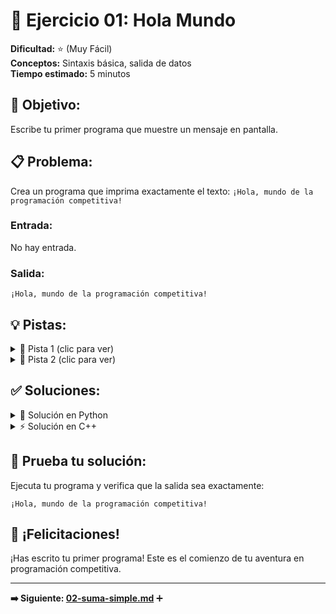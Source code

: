 # 📝 Ejercicio 01: Hola Mundo

**Dificultad:** ⭐ (Muy Fácil)  
**Conceptos:** Sintaxis básica, salida de datos  
**Tiempo estimado:** 5 minutos

## 🎯 **Objetivo:**
Escribe tu primer programa que muestre un mensaje en pantalla.

## 📋 **Problema:**
Crea un programa que imprima exactamente el texto: `¡Hola, mundo de la programación competitiva!`

### **Entrada:**
No hay entrada.

### **Salida:**
```
¡Hola, mundo de la programación competitiva!
```

## 💡 **Pistas:**
<details>
<summary>💭 Pista 1 (clic para ver)</summary>

En Python usa `print()`, en C++ usa `cout <<`
</details>

<details>
<summary>💭 Pista 2 (clic para ver)</summary>

Asegúrate de escribir el texto exactamente como se muestra, incluyendo los signos de exclamación.
</details>

## ✅ **Soluciones:**

<details>
<summary>🐍 Solución en Python</summary>

```python
print("¡Hola, mundo de la programación competitiva!")
```
</details>

<details>
<summary>⚡ Solución en C++</summary>

```cpp
#include <iostream>
using namespace std;

int main() {
    cout << "¡Hola, mundo de la programación competitiva!" << endl;
    return 0;
}
```
</details>

## 🧪 **Prueba tu solución:**

Ejecuta tu programa y verifica que la salida sea exactamente:
```
¡Hola, mundo de la programación competitiva!
```

## 🎉 **¡Felicitaciones!**
¡Has escrito tu primer programa! Este es el comienzo de tu aventura en programación competitiva.

---

**➡️ Siguiente: [02-suma-simple.md](02-suma-simple.md)** ➕
